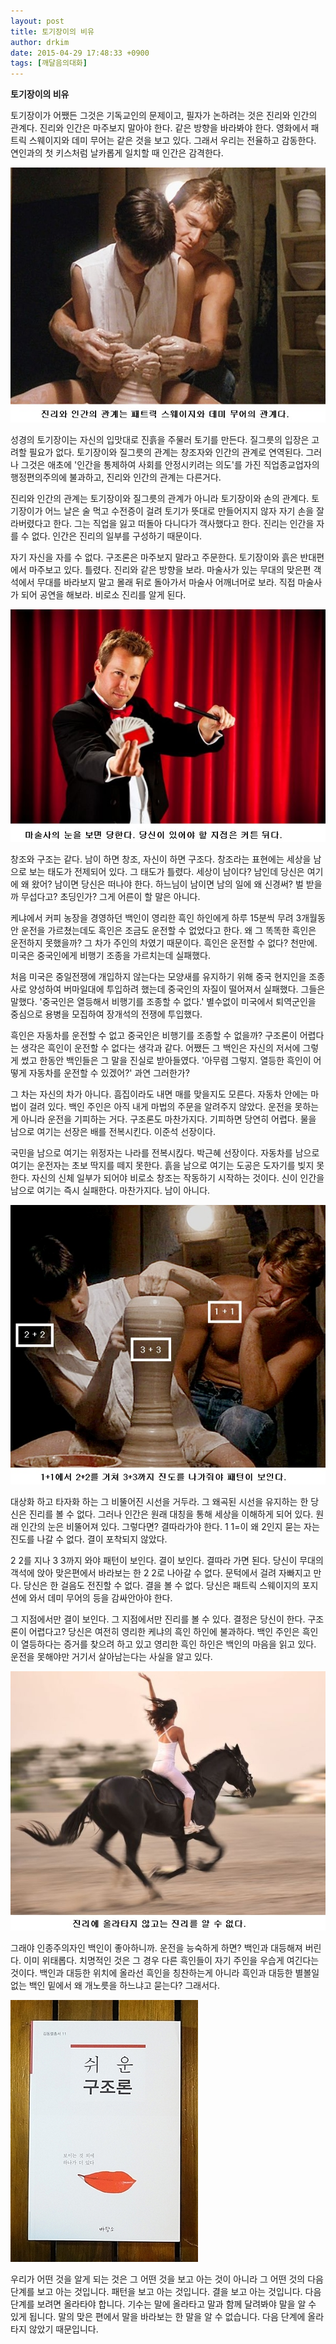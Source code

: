```yaml
---
layout: post
title: 토기장이의 비유
author: drkim
date: 2015-04-29 17:48:33 +0900
tags: [깨달음의대화]
---
```

**토기장이의 비유**

  


토기장이가 어쨌든 그것은 기독교인의 문제이고, 필자가 논하려는 것은 진리와 인간의 관계다. 진리와 인간은 마주보지 말아야 한다. 같은 방향을 바라봐야 한다. 영화에서 패트릭 스웨이지와 데미 무어는 같은 것을 보고 있다. 그래서 우리는 전율하고 감동한다. 연인과의 첫 키스처럼 날카롭게 일치할 때 인간은 감격한다. 

  



![](/files/attach/images/198/943/585/61.jpg)   


  


성경의 토기장이는 자신의 입맛대로 진흙을 주물러 토기를 만든다. 질그릇의 입장은 고려할 필요가 없다. 토기장이와 질그릇의 관계는 창조자와 인간의 관계로 연역된다. 그러나 그것은 애초에 '인간을 통제하여 사회를 안정시키려는 의도'를 가진 직업종교업자의 행정편의주의에 불과하고, 진리와 인간의 관계는 다른거다. 

  


진리와 인간의 관계는 토기장이와 질그릇의 관계가 아니라 토기장이와 손의 관계다. 토기장이가 어느 날은 술 먹고 수전증이 걸려 토기가 뜻대로 만들어지지 않자 자기 손을 잘라버렸다고 한다. 그는 직업을 잃고 떠돌아 다니다가 객사했다고 한다. 진리는 인간을 자를 수 없다. 인간은 진리의 일부를 구성하기 때문이다. 

  


자기 자신을 자를 수 없다. 구조론은 마주보지 말라고 주문한다. 토기장이와 흙은 반대편에서 마주보고 있다. 틀렸다. 진리와 같은 방향을 보라. 마술사가 있는 무대의 맞은편 객석에서 무대를 바라보지 말고 몰래 뒤로 돌아가서 마술사 어깨너머로 보라. 직접 마술사가 되어 공연을 해보라. 비로소 진리를 알게 된다. 

  



![](/files/attach/images/198/943/585/62.jpg)   


  


창조와 구조는 같다. 남이 하면 창조, 자신이 하면 구조다. 창조라는 표현에는 세상을 남으로 보는 태도가 전제되어 있다. 그 태도가 틀렸다. 세상이 남이다? 남인데 당신은 여기에 왜 왔어? 남이면 당신은 떠나야 한다. 하느님이 남이면 남의 일에 왜 신경써? 벌 받을까 무섭다고? 초딩인가? 그게 어른이 할 말은 아니다. 

  


케냐에서 커피 농장을 경영하던 백인이 영리한 흑인 하인에게 하루 15분씩 무려 3개월동안 운전을 가르쳤는데도 흑인은 조금도 운전할 수 없었다고 한다. 왜 그 똑똑한 흑인은 운전하지 못했을까? 그 차가 주인의 차였기 때문이다. 흑인은 운전할 수 없다? 천만에. 미국은 중국인에게 비행기 조종을 가르치는데 실패했다. 

  


처음 미국은 중일전쟁에 개입하지 않는다는 모양새를 유지하기 위해 중국 현지인을 조종사로 양성하여 버마일대에 투입하려 했는데 중국인의 자질이 떨어져서 실패했다. 그들은 말했다. '중국인은 열등해서 비행기를 조종할 수 없다.' 별수없이 미국에서 퇴역군인을 중심으로 용병을 모집하여 장개석의 전쟁에 투입했다. 

  


흑인은 자동차를 운전할 수 없고 중국인은 비행기를 조종할 수 없을까? 구조론이 어렵다는 생각은 흑인이 운전할 수 없다는 생각과 같다. 어쨌든 그 백인은 자신의 저서에 그렇게 썼고 한동안 백인들은 그 말을 진실로 받아들였다. '아무렴 그렇지. 열등한 흑인이 어떻게 자동차를 운전할 수 있겠어?' 과연 그러한가? 

  


그 차는 자신의 차가 아니다. 흠집이라도 내면 매를 맞을지도 모른다. 자동차 안에는 마법이 걸려 있다. 백인 주인은 아직 내게 마법의 주문을 알려주지 않았다. 운전을 못하는게 아니라 운전을 기피하는 거다. 구조론도 마찬가지다. 기피하면 당연히 어렵다. 물을 남으로 여기는 선장은 배를 전복시킨다. 이준석 선장이다.

  


국민을 남으로 여기는 위정자는 나라를 전복시킩다. 박근혜 선장이다. 자동차를 남으로 여기는 운전자는 초보 딱지를 떼지 못한다. 흙을 남으로 여기는 도공은 도자기를 빚지 못한다. 자신의 신체 일부가 되어야 비로소 창조는 작동하기 시작하는 것이다. 신이 인간을 남으로 여기는 즉시 실패한다. 마찬가지다. 남이 아니다.

  


![](/files/attach/images/198/943/585/64.jpg)

  


대상화 하고 타자화 하는 그 비뚤어진 시선을 거두라. 그 왜곡된 시선을 유지하는 한 당신은 진리를 볼 수 없다. 그러나 인간은 원래 대칭을 통해 세상을 이해하게 되어 있다. 원래 인간의 눈은 비뚤어져 있다. 그렇다면? 결따라가야 한다. 1 1=이 왜 2인지 묻는 자는 진도를 나갈 수 없다. 결이 포착되지 않았다. 

  


2 2를 지나 3 3까지 와야 패턴이 보인다. 결이 보인다. 결따라 가면 된다. 당신이 무대의 객석에 앉아 맞은편에서 바라보는 한 2 2로 나아갈 수 없다. 문턱에서 걸려 자빠지고 만다. 당신은 한 걸음도 전진할 수 없다. 결을 볼 수 없다. 당신은 패트릭 스웨이지의 포지션에 와서 데미 무어의 등을 감싸안아야 한다.

  


그 지점에서만 결이 보인다. 그 지점에서만 진리를 볼 수 있다. 결정은 당신이 한다. 구조론이 어렵다고? 당신은 여전히 영리한 케냐의 흑인 하인에 불과하다. 백인 주인은 흑인이 열등하다는 증거를 찾으려 하고 있고 영리한 흑인 하인은 백인의 마음을 읽고 있다. 운전을 못해야만 거기서 살아남는다는 사실을 알고 있다. 

  



![](/files/attach/images/198/943/585/63.jpg)   


  


그래야 인종주의자인 백인이 좋아하니까. 운전을 능숙하게 하면? 백인과 대등해져 버린다. 이미 위태롭다. 치명적인 것은 그 경우 다른 흑인들이 자기 주인을 우습게 여긴다는 것이다. 백인과 대등한 위치에 올라선 흑인을 칭찬하는게 아니라 흑인과 대등한 별볼일없는 백인 밑에서 왜 개노릇을 하느냐고 묻는다? 그래서다.

  


  



 
![](/files/attach/images/198/943/585/DSC01488.JPG) 

  


우리가 어떤 것을 알게 되는 것은 그 어떤 것을 보고 아는 것이 아니라 그 어떤 것의 다음 단계를 보고 아는 것입니다. 패턴을 보고 아는 것입니다. 결을 보고 아는 것입니다. 다음 단계를 보려면 올라타야 합니다. 기수는 말에 올라타고 말과 함께 달려봐야 말을 알 수 있게 됩니다. 말의 맞은 편에서 말을 바라보는 한 말을 알 수 없습니다. 다음 단계에 올라타지 않았기 때문입니다.
